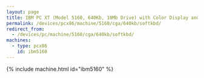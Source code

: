 ```yaml
---
layout: page
title: IBM PC XT (Model 5160, 640Kb, 10Mb Drive) with Color Display and Soft Keyboard
permalink: /devices/pcx86/machine/5160/cga/640kb/softkbd/
redirect_from:
  - /devices/pc/machine/5160/cga/640kb/softkbd/
machines:
  - type: pcx86
    id: ibm5160
---
```


{% include machine.html id="ibm5160" %}
